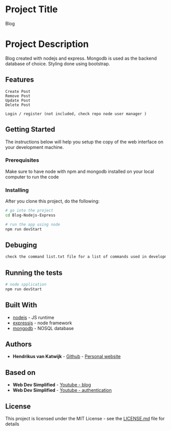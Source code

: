 # Project Title

Blog

# Project Description

Blog created with nodejs and express. Mongodb is used as the backend database of choice. Styling done using bootstrap.

## Features
```
Create Post
Remove Post
Update Post
Delete Post

Login / register (not included, check repo node user manager )
```

## Getting Started

The instructions below will help you setup the copy of the web interface on your development machine.

### Prerequisites

Make sure to have node with npm and mongodb installed on your local computer to run the code

### Installing

After you clone this project, do the following:

```bash
# go into the project
cd Blog-Nodejs-Express

# run the app using node
npm run devStart

```

## Debuging
```bash
check the command list.txt file for a list of commands used in development .
```

## Running the tests
```bash
# node spplication
npm run devStart

```

## Built With

* [nodejs](https://nodejs.org/en/) - JS runtime
* [expressjs](https://expressjs.com/) - node framework
* [mongodb](https://www.mongodb.com/) - NOSQL database


## Authors

* **Hendrikus van Katwijk** - [Github](https://github.com/vankatwijk) - [Personal website](https://hpvk.com)

## Based on

* **Web Dev Simplified** - [Youtube - blog](https://www.youtube.com/watch?v=1NrHkjlWVhM)
* **Web Dev Simplified** - [Youtube - authentication](https://www.youtube.com/watch?v=-RCnNyD0L-s&list=WL&index=13&t=0s)

## License

This project is licensed under the MIT License - see the [LICENSE.md](LICENSE.md) file for details
